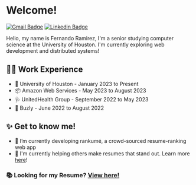 # Welcome! 

[![Gmail Badge](https://img.shields.io/badge/-ramirez.fernando2003@gmail.com-c14438?style=flat&logo=Gmail&logoColor=white)](mailto:ramirez.fernando2003@gmail.com "Connect via Email")
[![Linkedin Badge](https://img.shields.io/badge/-in/fndo-0072b1?style=flat&logo=Linkedin&logoColor=white)](https://www.linkedin.com/in/fndo/ "Connect on LinkedIn")


Hello, my name is Fernando Ramirez, I'm a senior studying computer science at the University of Houston. I'm currently exploring web development and distributed systems!

## 👨‍💻 Work Experience 
- 📝 University of Houston - January 2023 to Present
- 📦 Amazon Web Services - May 2023 to August 2023
- 🩺 UnitedHealth Group - September 2022 to May 2023
- 🐝 Buzly - June 2022 to August 2022

## ✨ Get to know me!
- 🌱 I’m currently developing rankumé, a crowd-sourced resume-ranking web app
- 📄 I'm currently helping others make resumes that stand out. Learn more [here](https://resumeservices.super.site/)!

### 📚 Looking for my Resume? [View here!](https://github.com/ramirezfernando/resume/blob/main/Fernando_Ramirez_Resume.pdf)
 
